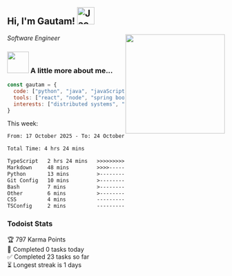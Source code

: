 <h2> Hi, I'm Gautam! <img src="https://raw.githubusercontent.com/Tarikul-Islam-Anik/Animated-Fluent-Emojis/master/Emojis/Activities/Jack-O-Lantern.png" alt="Jack-O-Lantern" width="40" height="40" /></h2>
<img align='right' src="https://user-images.githubusercontent.com/74038190/213911110-aedbef38-a29f-4b6b-a65c-11608b4f75a5.gif" width="230">
<p><em>Software Engineer</em></p>


### <img src="https://user-images.githubusercontent.com/74038190/216656963-09118229-8a9e-4af0-910c-c37f35f2e210.gif" width="50"> A little more about me...  

```javascript
const gautam = {
  code: ["python", "java", "javaScript", "typeScript", "c++"],
  tools: ["react", "node", "spring boot", "docker", "next.JS", "aws", "gcp"],
  interests: ["distributed systems", "enterprise software", "parallel computing", "cloud computing", "machine learning", "AI"]
}
```
This week:
<!--START_SECTION:waka-->

```txt
From: 17 October 2025 - To: 24 October 2025

Total Time: 4 hrs 24 mins

TypeScript   2 hrs 24 mins   >>>>>>>>>>>>>------------   53.14 %
Markdown     48 mins         >>>>---------------------   17.74 %
Python       13 mins         >------------------------   04.81 %
Git Config   10 mins         >------------------------   04.04 %
Bash         7 mins          >------------------------   02.79 %
Other        6 mins          >------------------------   02.40 %
CSS          4 mins          -------------------------   01.48 %
TSConfig     2 mins          -------------------------   00.80 %
```

<!--END_SECTION:waka-->


### Todoist Stats

<!-- TODO-IST:START -->
🏆  797 Karma Points           
🌸  Completed 0 tasks today           
✅  Completed 23 tasks so far           
⏳  Longest streak is 1 days
<!-- TODO-IST:END -->
